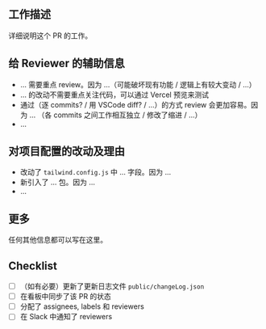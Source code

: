 ## 工作描述

详细说明这个 PR 的工作。

## 给 Reviewer 的辅助信息

- ... 需要重点 review。因为 ...（可能破坏现有功能 / 逻辑上有较大变动 / ...）
- ... 的改动不需要重点关注代码，可以通过 Vercel 预览来测试
- 通过（逐 commits? / 用 VSCode diff? / ...）的方式 review 会更加容易。因为 ... （各 commits 之间工作相互独立 / 修改了缩进 / ...）
- ...

## 对项目配置的改动及理由

- 改动了 `tailwind.config.js` 中 ... 字段。因为 ...
- 新引入了 ... 包。因为 ...
- ...

## 更多

任何其他信息都可以写在这里。

## Checklist

- [ ] （如有必要）更新了更新日志文件 `public/changeLog.json`
- [ ] 在看板中同步了该 PR 的状态
- [ ] 分配了 assignees, labels 和 reviewers
- [ ] 在 Slack 中通知了 reviewers
